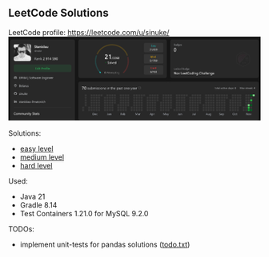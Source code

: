 ## LeetCode Solutions

LeetCode profile: https://leetcode.com/u/sinuke/
![LeetCode Profile - sinuke](images/00.png)

Solutions:
* [easy level](easy-level/README.md)
* [medium level](medium-level/README.md)
* [hard level](hard-level/README.md)

Used:
* Java 21
* Gradle 8.14
* Test Containers 1.21.0 for MySQL 9.2.0

TODOs:
* implement unit-tests for pandas solutions ([todo.txt](easy-level/pandas/todo.txt))